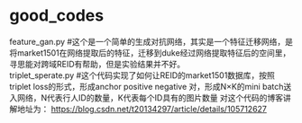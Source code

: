 # good_codes
 feature_gan.py #这个是一个简单的生成对抗网络，其实是一个特征迁移网络，是将market1501在网络提取后的特征，迁移到duke经过网络提取特征后的空间里，寻思能对跨域REID有帮助，但是实验结果并不好。  
 triplet_sperate.py #这个代码实现了如何让REID的market1501数据库，按照triplet loss的形式，形成anchor positive negative 对，形成N×K的mini batch送入网络，N代表行人ID的数量，K代表每个ID具有的图片数量 对这个代码的博客讲解地址为：  https://blog.csdn.net/t20134297/article/details/105712627
